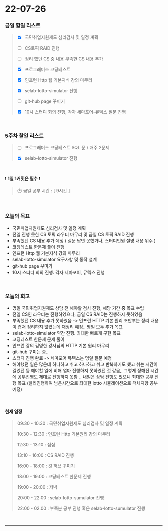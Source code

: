 # 22-07-26
 ### 금일 할일 리스트 
> - [x] 국민취업지원제도 심리검사 및 일정 계획
>
> - [ ]  CS토픽 RAID 진행 
>
> - [ ]  정리 했던 CS 중 내용 부족한 CS 내용 추가
>
> - [x]  프로그래머스 코딩테스트
>
> - [x]  인프런 Http 웹 기본지식 강의 마무리
>
> - [x]  selab-lotto-simulator 진행
>
> - [ ]  git-hub page 꾸미기
>
> - [x]  10시 스터디 회의 진행, 각자 세마포어-뮤텍스 질문 진행

<br/>

### 5주차 할일 리스트  

> - [ ]  프로그래머스 코딩테스트 SQL 문 / 매주 2문제  
>
> - [x]  selab-lotto-simulator 진행

<br/>

❗ **1일 1커밋은 필수** ❗
> 🕒 금일 공부 시간 :  [ 9시간 ]    
  
<br/>

### 오늘의 목표
- 국민취업지원제도 심리검사 및 일정 계획
- 전일 진행 못한 CS 토픽 라우터 마무리 및 금일 CS 토픽 RAID 진행
- 부족했던 CS 내용 추가 예정 ( 질문 답변 못했거나, 스터디인원 설명 내용 위주 )
- 코딩테스트 한문제 풀이 진행
- 인프런 Http 웹 기본지식 강의 마무리
- selab-lotto-simulator 요구사항 및 동작 설계
- git-hub page 꾸미기
- 10시 스터디 회의 진행. 각자 세마포어, 뮤텍스 진행

<br>

### 오늘의 회고
- 명일 국민취업지원제도 상담 전 해야할 검사 진행, 해당 기간 중 목표 수립
- 전일 CS인 라우터는 진행하였으나, 금일 CS RAID는 진행하지 못하였음
- 부족했던 CS 내용 추가 못하였음 -> 인프런 HTTP 기본 원리 초반부는 정리 내용이 겹쳐 정리하지 않았는데 재정리 예정.. 명일 모두 추가 목표
- selab-lotto-simulator 약간 진행. 최대한 빠르게 구현 목표
- 코딩테스트 한문제 문제 풀이
- 인프런 강의 김영한 강사님의 HTTP 기본 원리 마무리
- git-hub 꾸미는 중..
- 스터디 진행 완료 -> 세마포어 뮤텍스는 명일 질문 예정
- 해야했던 일은 많은데 하나하고 쉬고 하나하고 쉬고 반복하기도 했고 쉬는 시간이 길었던 등 해야할 일에 비해 얼마 진행하지 못하였던 것 같음,, 그렇게 정해진 시간에 공부진행도 제대로 진행하지 못함 .. 내일은 상담 진행도 있으니 최대한 공부 진행 목표 (빨리진행하여 남은시간으로 최대한 lotto 시뮬레이션으로 객체지향 공부 예정)


<br>

#### 현재 일정  
> 09:30 - 10:30 : 국민취업지원제도 심리검사 및 일정 계획
>
> 10:30 - 12:30 : 인프런 Http 기본원리 강의 마무리
>
> 12:30 - 13:10 : 점심
>
> 13:10 - 16:00 : CS RAID 진행
>
> 16:00 - 18:00 : 깃 허브 꾸미기
>
> 18:00 - 19:00 : 코딩테스트 한문제 진행
>
> 19:00 - 20:00 : 저녁
>
> 20:00 - 22:00 : selab-lotto-sumulator 진행
>
> 22:00 - 02:00 : 부족분 공부 진행 혹은 selab-lotto-sumulator 진행

<br/>

------------  